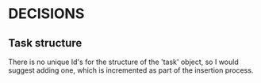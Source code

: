 # DECISIONS

##    Task structure
There is no unique Id's for the structure of the 'task' object, so I would suggest adding one, which is incremented as part of the insertion process. 